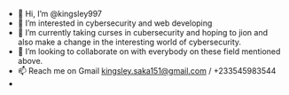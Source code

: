 - 👋 Hi, I’m @kingsley997
- 👀 I’m interested in cybersecurity and web developing 
- 🌱 I’m currently taking curses in cubersecurity and hoping to jion and also make a change in the interesting world of cybersecurity.
- 💞️ I’m looking to collaborate on with everybody on these field mentioned above.
- 📫 Reach me on Gmail  kingsley.saka151@gmail.com    /  +233545983544
- 

<!---
kingsley997/kingsley997 is a ✨ special ✨ repository because its `README.md` (this file) appears on your GitHub profile.
You can click the Preview link to take a look at your changes.
--->
